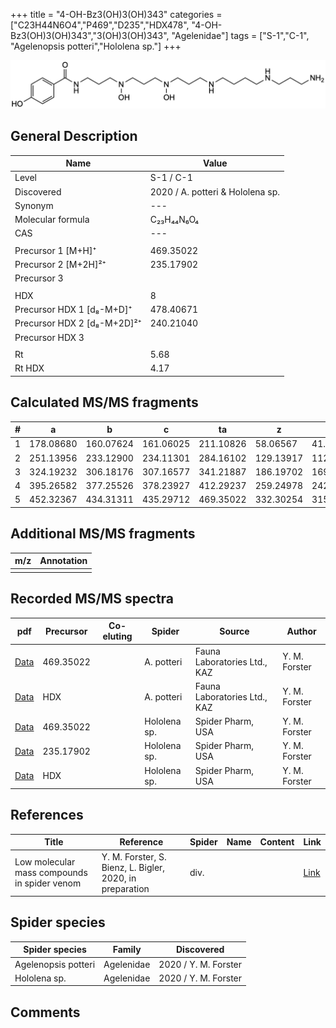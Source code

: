 +++
title = "4-OH-Bz3(OH)3(OH)343"
categories = ["C23H44N6O4","P469","D235","HDX478",
"4-OH-Bz3(OH)3(OH)343","3(OH)3(OH)343",
"Agelenidae"]
tags = ["S-1","C-1",
"Agelenopsis potteri","Hololena sp."]
+++

![](/img/4-OH-Bz3(OH)3(OH)343.png)

## General Description

| Name                        | Value             |
|-----------------------------|-------------------|
| Level                       | S-1 / C-1         |
| Discovered                  | 2020 / A. potteri & Hololena sp. |
| Synonym                     | --- |
| Molecular formula           | C₂₃H₄₄N₆O₄        |
| CAS                         | ---       |
|                             |                   |
| Precursor 1 [M+H]⁺          | 469.35022         |
| Precursor 2 [M+2H]²⁺        | 235.17902         |
| Precursor 3                 |                   |
|                             |                   |
| HDX                         | 8                 |
| Precursor HDX 1 [d₈-M+D]⁺   | 478.40671         |
| Precursor HDX 2 [d₈-M+2D]²⁺ | 240.21040         |
| Precursor HDX 3             |                   |
|                             |                   |
| Rt                          | 5.68              |
| Rt HDX                      | 4.17              |

## Calculated MS/MS fragments

| # | a         | b         | c         | ta        | z         | y         | tz        |
|---|-----------|-----------|-----------|-----------|-----------|-----------|-----------|
| 1 | 178.08680 | 160.07624 | 161.06025 | 211.10826 | 58.06567 | 41.03912 | 75.09222 |
| 2 | 251.13956 | 233.12900 | 234.11301 | 284.16102 | 129.13917 | 112.11262 | 146.16572 |
| 3 | 324.19232 | 306.18176 | 307.16577 | 341.21887 | 186.19702 | 169.17047 | 219.21848 |
| 4 | 395.26582 | 377.25526 | 378.23927 | 412.29237 | 259.24978 | 242.22323 | 292.27124 |
| 5 | 452.32367 | 434.31311 | 435.29712 | 469.35022 | 332.30254 | 315.27599 | 349.32909 |

## Additional MS/MS fragments

| m/z       | Annotation |
|-----------|------------|
|          |        |

## Recorded MS/MS spectra

| pdf                                                   | Precursor | Co-eluting | Spider    | Source                       | Author        |
|-------------------------------------------------------|-----------|------------|-----------|------------------------------|---------------|
| [Data](/pdf/A-potteri/469_4-OH-Bz3(OH)3(OH)343_Ap.pdf) | 469.35022 |           | A. potteri | Fauna Laboratories Ltd., KAZ | Y. M. Forster |
| [Data](/pdf/A-potteri/469_4-OH-Bz3(OH)3(OH)343_Ap_HDX.pdf) | HDX |           | A. potteri | Fauna Laboratories Ltd., KAZ | Y. M. Forster |
| [Data](/pdf/Hololena-sp/469_4-OH-Bz3(OH)3(OH)343_Ho-sp.pdf) | 469.35022 |           | Hololena sp. | Spider Pharm, USA | Y. M. Forster |
| [Data](/pdf/Hololena-sp/469_4-OH-Bz3(OH)3(OH)343_Ho-sp_2.pdf) | 235.17902 |           | Hololena sp. | Spider Pharm, USA | Y. M. Forster |
| [Data](/pdf/Hololena-sp/469_4-OH-Bz3(OH)3(OH)343_Ho-sp_HDX.pdf) | HDX |           | Hololena sp. | Spider Pharm, USA | Y. M. Forster |

## References

| Title | Reference | Spider | Name | Content | Link |
|-------|-----------|--------|------|---------|------|
| Low molecular mass compounds in spider venom      | Y. M. Forster, S. Bienz, L. Bigler, 2020, in preparation          | div.       |   |   | [Link](unknown) |

## Spider species

| Spider species     | Family     | Discovered           |
|--------------------|------------|----------------------|
| Agelenopsis potteri | Agelenidae | 2020 / Y. M. Forster |
| Hololena sp. | Agelenidae | 2020 / Y. M. Forster |

## Comments